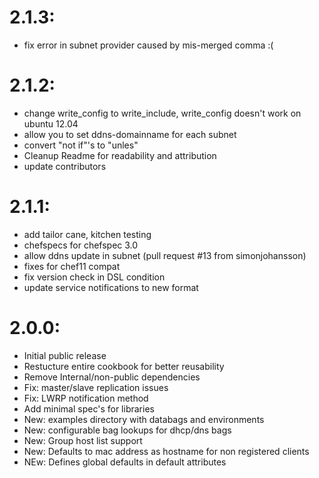 # 2.1.3:
* fix error in subnet provider caused by mis-merged comma :(

# 2.1.2:
* change write_config to write_include, write_config doesn't work on ubuntu 12.04
* allow you to set ddns-domainname for each subnet
* convert "not if"'s to "unles"
* Cleanup Readme for readability and attribution
* update contributors


# 2.1.1:
* add tailor cane, kitchen testing
* chefspecs for chefspec 3.0 
* allow ddns update in subnet  (pull request #13 from simonjohansson)
* fixes for chef11 compat
* fix version check in DSL condition
* update service notifications to new format

# 2.0.0:

* Initial public release
* Restucture entire cookbook for better reusability
* Remove Internal/non-public dependencies  
* Fix: master/slave replication issues
* Fix: LWRP notification method
* Add minimal spec's for libraries
* New: examples directory with databags and environments
* New: configurable bag lookups for dhcp/dns bags
* New: Group host list support
* New: Defaults to mac address as hostname for non registered clients
* NEw: Defines global defaults in default attributes
